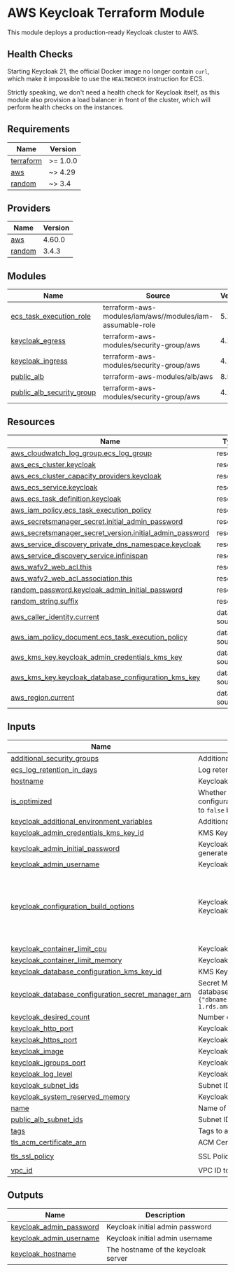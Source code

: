 # AWS Keycloak Terraform Module

This module deploys a production-ready Keycloak cluster to AWS.

## Health Checks

Starting Keycloak 21, the official Docker image no longer contain `curl`, which make it impossible to use
the `HEALTHCHECK` instruction for ECS.

Strictly speaking, we don't need a health check for Keycloak itself, as this module also provision a load balancer in
front of the cluster, which will perform health checks on the instances.

## Requirements

| Name | Version |
|------|---------|
| <a name="requirement_terraform"></a> [terraform](#requirement\_terraform) | >= 1.0.0 |
| <a name="requirement_aws"></a> [aws](#requirement\_aws) | ~> 4.29 |
| <a name="requirement_random"></a> [random](#requirement\_random) | ~> 3.4 |

## Providers

| Name | Version |
|------|---------|
| <a name="provider_aws"></a> [aws](#provider\_aws) | 4.60.0 |
| <a name="provider_random"></a> [random](#provider\_random) | 3.4.3 |

## Modules

| Name | Source | Version |
|------|--------|---------|
| <a name="module_ecs_task_execution_role"></a> [ecs\_task\_execution\_role](#module\_ecs\_task\_execution\_role) | terraform-aws-modules/iam/aws//modules/iam-assumable-role | 5.14.3 |
| <a name="module_keycloak_egress"></a> [keycloak\_egress](#module\_keycloak\_egress) | terraform-aws-modules/security-group/aws | 4.17.1 |
| <a name="module_keycloak_ingress"></a> [keycloak\_ingress](#module\_keycloak\_ingress) | terraform-aws-modules/security-group/aws | 4.17.1 |
| <a name="module_public_alb"></a> [public\_alb](#module\_public\_alb) | terraform-aws-modules/alb/aws | 8.5.0 |
| <a name="module_public_alb_security_group"></a> [public\_alb\_security\_group](#module\_public\_alb\_security\_group) | terraform-aws-modules/security-group/aws | 4.17.1 |

## Resources

| Name | Type |
|------|------|
| [aws_cloudwatch_log_group.ecs_log_group](https://registry.terraform.io/providers/hashicorp/aws/latest/docs/resources/cloudwatch_log_group) | resource |
| [aws_ecs_cluster.keycloak](https://registry.terraform.io/providers/hashicorp/aws/latest/docs/resources/ecs_cluster) | resource |
| [aws_ecs_cluster_capacity_providers.keycloak](https://registry.terraform.io/providers/hashicorp/aws/latest/docs/resources/ecs_cluster_capacity_providers) | resource |
| [aws_ecs_service.keycloak](https://registry.terraform.io/providers/hashicorp/aws/latest/docs/resources/ecs_service) | resource |
| [aws_ecs_task_definition.keycloak](https://registry.terraform.io/providers/hashicorp/aws/latest/docs/resources/ecs_task_definition) | resource |
| [aws_iam_policy.ecs_task_execution_policy](https://registry.terraform.io/providers/hashicorp/aws/latest/docs/resources/iam_policy) | resource |
| [aws_secretsmanager_secret.initial_admin_password](https://registry.terraform.io/providers/hashicorp/aws/latest/docs/resources/secretsmanager_secret) | resource |
| [aws_secretsmanager_secret_version.initial_admin_password](https://registry.terraform.io/providers/hashicorp/aws/latest/docs/resources/secretsmanager_secret_version) | resource |
| [aws_service_discovery_private_dns_namespace.keycloak](https://registry.terraform.io/providers/hashicorp/aws/latest/docs/resources/service_discovery_private_dns_namespace) | resource |
| [aws_service_discovery_service.infinispan](https://registry.terraform.io/providers/hashicorp/aws/latest/docs/resources/service_discovery_service) | resource |
| [aws_wafv2_web_acl.this](https://registry.terraform.io/providers/hashicorp/aws/latest/docs/resources/wafv2_web_acl) | resource |
| [aws_wafv2_web_acl_association.this](https://registry.terraform.io/providers/hashicorp/aws/latest/docs/resources/wafv2_web_acl_association) | resource |
| [random_password.keycloak_admin_initial_password](https://registry.terraform.io/providers/hashicorp/random/latest/docs/resources/password) | resource |
| [random_string.suffix](https://registry.terraform.io/providers/hashicorp/random/latest/docs/resources/string) | resource |
| [aws_caller_identity.current](https://registry.terraform.io/providers/hashicorp/aws/latest/docs/data-sources/caller_identity) | data source |
| [aws_iam_policy_document.ecs_task_execution_policy](https://registry.terraform.io/providers/hashicorp/aws/latest/docs/data-sources/iam_policy_document) | data source |
| [aws_kms_key.keycloak_admin_credentials_kms_key](https://registry.terraform.io/providers/hashicorp/aws/latest/docs/data-sources/kms_key) | data source |
| [aws_kms_key.keycloak_database_configuration_kms_key](https://registry.terraform.io/providers/hashicorp/aws/latest/docs/data-sources/kms_key) | data source |
| [aws_region.current](https://registry.terraform.io/providers/hashicorp/aws/latest/docs/data-sources/region) | data source |

## Inputs

| Name | Description | Type | Default | Required |
|------|-------------|------|---------|:--------:|
| <a name="input_additional_security_groups"></a> [additional\_security\_groups](#input\_additional\_security\_groups) | Additional Security Groups to attach to the Keycloak cluster | `list(string)` | `[]` | no |
| <a name="input_ecs_log_retention_in_days"></a> [ecs\_log\_retention\_in\_days](#input\_ecs\_log\_retention\_in\_days) | Log retention in days for ECS logs | `number` | `7` | no |
| <a name="input_hostname"></a> [hostname](#input\_hostname) | Keycloak Hostname | `string` | n/a | yes |
| <a name="input_is_optimized"></a> [is\_optimized](#input\_is\_optimized) | Whether keycloak is optimized for production. If `true`, Keycloak will ignore build configurations and assume that the provided image is already optimized. Defaults to `false` because we're using Keycloak official image | `bool` | `false` | no |
| <a name="input_keycloak_additional_environment_variables"></a> [keycloak\_additional\_environment\_variables](#input\_keycloak\_additional\_environment\_variables) | Additional environment variables to pass to the Keycloak container | `map(string)` | `{}` | no |
| <a name="input_keycloak_admin_credentials_kms_key_id"></a> [keycloak\_admin\_credentials\_kms\_key\_id](#input\_keycloak\_admin\_credentials\_kms\_key\_id) | KMS Key ID to encrypt the Keycloak Admin Password | `string` | `null` | no |
| <a name="input_keycloak_admin_initial_password"></a> [keycloak\_admin\_initial\_password](#input\_keycloak\_admin\_initial\_password) | Keycloak Admin Initial Password. If not provided, a random password will be generated | `string` | `null` | no |
| <a name="input_keycloak_admin_username"></a> [keycloak\_admin\_username](#input\_keycloak\_admin\_username) | Keycloak Admin Username | `string` | `"admin"` | no |
| <a name="input_keycloak_configuration_build_options"></a> [keycloak\_configuration\_build\_options](#input\_keycloak\_configuration\_build\_options) | Keycloak Configurations - Build Options. These options will be ignored by Keycloak if the provided image has already been configured | `map(string)` | <pre>{<br>  "KC_CACHE": "ispn",<br>  "KC_CACHE_STACK": "kubernetes",<br>  "KC_DB": "postgres",<br>  "KC_HEALTH_ENABLED": "true",<br>  "KC_METRICS_ENABLED": "true"<br>}</pre> | no |
| <a name="input_keycloak_container_limit_cpu"></a> [keycloak\_container\_limit\_cpu](#input\_keycloak\_container\_limit\_cpu) | Keycloak container CPU limit | `number` | `1024` | no |
| <a name="input_keycloak_container_limit_memory"></a> [keycloak\_container\_limit\_memory](#input\_keycloak\_container\_limit\_memory) | Keycloak container memory limit | `number` | `2048` | no |
| <a name="input_keycloak_database_configuration_kms_key_id"></a> [keycloak\_database\_configuration\_kms\_key\_id](#input\_keycloak\_database\_configuration\_kms\_key\_id) | KMS Key ID to encrypt the Keycloak Database Configuration | `string` | `null` | no |
| <a name="input_keycloak_database_configuration_secret_manager_arn"></a> [keycloak\_database\_configuration\_secret\_manager\_arn](#input\_keycloak\_database\_configuration\_secret\_manager\_arn) | Secret Manager ARN to retrieve the Keycloak Database Configuration. The database configuration must be in this format: `{"dbname":"keycloak","host":"keycloak-database.cluster-xxxxxx.us-east-1.rds.amazonaws.com","port":5432,"username":"keycloak","password":"xxxxxx"}` | `string` | n/a | yes |
| <a name="input_keycloak_desired_count"></a> [keycloak\_desired\_count](#input\_keycloak\_desired\_count) | Number of Keycloak instances to run | `number` | `3` | no |
| <a name="input_keycloak_http_port"></a> [keycloak\_http\_port](#input\_keycloak\_http\_port) | Keycloak HTTP Port | `number` | `8080` | no |
| <a name="input_keycloak_https_port"></a> [keycloak\_https\_port](#input\_keycloak\_https\_port) | Keycloak HTTPS Port | `number` | `8443` | no |
| <a name="input_keycloak_image"></a> [keycloak\_image](#input\_keycloak\_image) | Keycloak Image | `string` | `"quay.io/keycloak/keycloak:21.0.1"` | no |
| <a name="input_keycloak_jgroups_port"></a> [keycloak\_jgroups\_port](#input\_keycloak\_jgroups\_port) | Keycloak JGroups Port | `number` | `7800` | no |
| <a name="input_keycloak_log_level"></a> [keycloak\_log\_level](#input\_keycloak\_log\_level) | Keycloak Log Level | `string` | `"info"` | no |
| <a name="input_keycloak_subnet_ids"></a> [keycloak\_subnet\_ids](#input\_keycloak\_subnet\_ids) | Subnet IDs to deploy the Keycloak cluster | `list(string)` | n/a | yes |
| <a name="input_keycloak_system_reserved_memory"></a> [keycloak\_system\_reserved\_memory](#input\_keycloak\_system\_reserved\_memory) | Keycloak System Reserved Memory | `number` | `256` | no |
| <a name="input_name"></a> [name](#input\_name) | Name of the Keycloak cluster | `string` | `"keycloak"` | no |
| <a name="input_public_alb_subnet_ids"></a> [public\_alb\_subnet\_ids](#input\_public\_alb\_subnet\_ids) | Subnet IDs to deploy the public ALB | `list(string)` | n/a | yes |
| <a name="input_tags"></a> [tags](#input\_tags) | Tags to apply to all resources | `map(string)` | `{}` | no |
| <a name="input_tls_acm_certificate_arn"></a> [tls\_acm\_certificate\_arn](#input\_tls\_acm\_certificate\_arn) | ACM Certificate ARN to use for the Keycloak Load Balancer | `string` | n/a | yes |
| <a name="input_tls_ssl_policy"></a> [tls\_ssl\_policy](#input\_tls\_ssl\_policy) | SSL Policy to use for the Keycloak Load Balancer | `string` | `"ELBSecurityPolicy-TLS13-1-2-2021-06"` | no |
| <a name="input_vpc_id"></a> [vpc\_id](#input\_vpc\_id) | VPC ID to deploy the Keycloak cluster | `string` | n/a | yes |

## Outputs

| Name | Description |
|------|-------------|
| <a name="output_keycloak_admin_password"></a> [keycloak\_admin\_password](#output\_keycloak\_admin\_password) | Keycloak initial admin password |
| <a name="output_keycloak_admin_username"></a> [keycloak\_admin\_username](#output\_keycloak\_admin\_username) | Keycloak initial admin username |
| <a name="output_keycloak_hostname"></a> [keycloak\_hostname](#output\_keycloak\_hostname) | The hostname of the keycloak server |